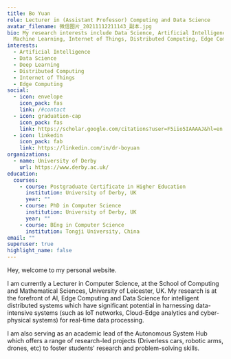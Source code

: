 ```yaml
---
title: Bo Yuan
role: Lecturer in (Assistant Professor) Computing and Data Science
avatar_filename: 微信图片_20211112211143_副本.jpg
bio: My research interests include Data Science, Artificial Intelligence,
  Machine Learning, Internet of Things, Distributed Computing, Edge Computing
interests:
  - Artificial Intelligence
  - Data Science
  - Deep Learning
  - Distributed Computing
  - Internet of Things
  - Edge Computing
social:
  - icon: envelope
    icon_pack: fas
    link: /#contact
  - icon: graduation-cap
    icon_pack: fas
    link: https://scholar.google.com/citations?user=F5iio5IAAAAJ&hl=en
  - icon: linkedin
    icon_pack: fab
    link: https://linkedin.com/in/dr-boyuan
organizations:
  - name: University of Derby
    url: https://www.derby.ac.uk/
education:
  courses:
    - course: Postgraduate Certificate in Higher Education
      institution: University of Derby, UK
      year: ""
    - course: PhD in Computer Science
      institution: University of Derby, UK
      year: ""
    - course: BEng in Computer Science
      institution: Tongji University, China
email: ""
superuser: true
highlight_name: false
---
```

<p style='text-align: justify;'>

Hey, welcome to my personal website.

I am currently a Lecturer in Computer Science, at the School of Computing and Mathematical Sciences, University of Leicester, UK.  My research is at the forefront of AI, Edge Computing and Data Science for intelligent distributed systems which have significant potential in harnessing data-intensive systems (such as IoT networks, Cloud-Edge analytics and cyber-physical systems) for real-time data processing.

I am also serving as an academic lead of the Autonomous System Hub which offers a range of research-led projects (Driverless cars, robotic arms, drones, etc) to foster students' research and problem-solving skills. </p>